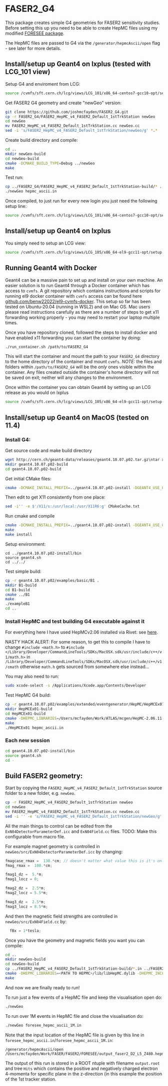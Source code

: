 # FASER2_G4

This package creates simple G4 geometries for FASER2 sensitivity studies.
Before setting this up you need to be able to create HepMC files using my modified [FORESEE package](https://github.com/joshmcfayden/FORESEE).

The HepMC files are passed to G4 via the `/generator/hepmcAscii/open` flag - see later for more details.

## Install/setup up Geant4 on lxplus (tested with LCG_101 view)

Setup G4 and enviroment from LCG:

```bash
source /cvmfs/sft.cern.ch/lcg/views/LCG_101/x86_64-centos7-gcc10-opt/setup.sh
```

Get FASER2 G4 geometry and create "newGeo" version:

```bash
git clone https://github.com/joshmcfayden/FASER2_G4.git
cp -r FASER2_G4/FASER2_HepMC_v4_FASER2_Default_1stTrkStation newGeo
cd newGeo
mv FASER2_HepMC_v4_FASER2_Default_1stTrkStation.cc newGeo.cc
sed -i 's/FASER2_HepMC_v4_FASER2_Default_1stTrkStation/newGeo/g' *.*
```

Create build directory and compile:

```bash
cd ..
mkdir newGeo-build
cd newGeo-build
cmake -DCMAKE_BUILD_TYPE=Debug ../newGeo
make
```

Test run:

```bash
cp ../FASER2_G4/FASER2_HepMC_v4_FASER2_Default_1stTrkStation-build/* .
./newGeo hepmc_ascii.in
```

Once compiled, to just run for every new login you just need the following setup line:

```bash
source /cvmfs/sft.cern.ch/lcg/views/LCG_101/x86_64-centos7-gcc10-opt/setup.sh
```

## Install/setup up Geant4 on lxplus

You simply need to setup an LCG view:

```bash
source /cvmfs/sft.cern.ch/lcg/views/LCG_105/x86_64-el9-gcc11-opt/setup.sh
```

## Running Geant4 with Docker

Geant4 can be a massive pain to set up and install on your own machine. An easier solution is to run Geant4 through a Docker container which has access to `cvmfs`. A git repository which contains instructions and scripts for running el9 docker container with `cvmfs` access can be found here [github.com/benw22022/el9-cvmfs-docker](https://github.com/benw22022/el9-cvmfs-docker/tree/master). This setup so far has been tested on Ubuntu-20.04 (running in WSL2) and on Mac OS. Mac users please read instructions carefully as there are a number of steps to get x11 forwarding working properly - you may need to restart your laptop multiple times.

Once you have repository cloned, followed the steps to install docker and have enabled x11 forwarding you can start the container by doing:

```bash
./run_container.sh /path/to/FASER2_G4
```

This will start the container and mount the path to your `FASER2_G4` directory to the home directory of the container and mount `cvmfs`. *NOTE:* the files and folders within `/path/to/FASER2_G4` will be the *only* ones visible within the container. Any files created outside the container's home directory will not be saved on exit; neither will any changes to the environment.

Once within the container you can obtain Geant4 by setting up an LCG release as you would on lxplus

```bash
source /cvmfs/sft.cern.ch/lcg/views/LCG_105/x86_64-el9-gcc11-opt/setup.sh
```

## Install/setup up Geant4 on MacOS (tested on 11.4)

### Install G4:

Get source code and make build directory

```bash
wget http://cern.ch/geant4-data/releases/geant4.10.07.p02.tar.gz\ntar xvzf geant4.10.07.p02.tar.gz\nmkdir geant4.10.07-build\ncd geant4.10.07-build
mkdir geant4.10.07.p02-build
cd geant4.10.07.p02-build
```

Get initial CMake files:

```bash
cmake -DCMAKE_INSTALL_PREFIX=../geant4.10.07.p02-install -DGEANT4_USE_OPENGL_X11=ON -DGEANT4_INSTALL_DATA=ON -DXQuartzGL_INCLUDE_DIR=/usr/X11R6/include -DXQuartzGL_gl_LIBRARY=/usr/X11R6/lib/libGL.dylib -DXQuartzGL_glu_LIBRARY=/usr/X11R6/lib/libGLU.dylib ../geant4.10.07.p02
```

Then edit to get X11 consistently from one place:
```bash
sed -i'' -e $'/X11/s:/usr/local:/usr/X11R6:g' CMakeCache.txt
```

Run cmake and compile
```bash
cmake -DCMAKE_INSTALL_PREFIX=../geant4.10.07.p02-install -DGEANT4_USE_OPENGL_X11=ON -DGEANT4_INSTALL_DATA=ON -DXQuartzGL_INCLUDE_DIR=/usr/X11R6/include -DXQuartzGL_gl_LIBRARY=/usr/X11R6/lib/libGL.dylib -DXQuartzGL_glu_LIBRARY=/usr/X11R6/lib/libGLU.dylib -DGEANT4_USE_QT=ON -DCMAKE_PREFIX_PATH=/usr/local//Cellar/qt@5/5.15.2/lib/cmake/ ../geant4.10.07.p02
make 
make install
```

Setup environment:
```
cd ../geant4.10.07.p02-install/bin
source geant4.sh
cd ../../
```

Test simple build:
```bash
cp -r geant4.10.07.p02/examples/basic/B1 .
mkdir B1-build
cd B1-build
cmake ../B1
make
./exampleB1
cd ..
```


### Install HepMC and test building G4 executable against it

For everything here I have used HepMCv2.06 installed via Rivet: see [here](https://gitlab.com/hepcedar/rivet/-/blob/release-3-1-x/doc/tutorials/installation.md).

NASTY HACK ALERT: For some reason, to get this to compile I have to change `#include <math.h>` to `#include </Library/Developer/CommandLineTools/SDKs/MacOSX.sdk/usr/include/c++/v1/math.h>` in `/Library/Developer/CommandLineTools/SDKs/MacOSX.sdk/usr/include/c++/v1/cmath` otherwise `math.h` gets sourced from somewhere else instead...

You may also need to run:
```bash
sudo xcode-select -s /Applications/Xcode.app/Contents/Developer
```

Test HepMC G4 build:
```bash
cp -r geant4.10.07.p02/examples/extended/eventgenerator/HepMC/HepMCEx01 .
mkdir HepMCEx01-build
cd HepMCEx01-build
cmake -DHEPMC_LIBRARIES=/Users/mcfayden/Work/ATLAS/mcgen/HepMC-2.06.11-build/lib/libHepMC.dylib -DHEPMC_INCLUDE_DIR=/Users/mcfayden/Work/ATLAS/mcgen/HepMC-2.06.11/ ../HepMCEx01
make
./HepMCEx01 hepmc_ascii.in
```

### Each new session
```bash
cd geant4.10.07.p02-install/bin
source geant4.sh
cd -
```

## Build FASER2 geometry:

Start by copying the `FASER2_HepMC_v4_FASER2_Default_1stTrkStation` source folder to a new folder, e.g. `newGeo`.
```bash
cp -r FASER2_HepMC_v4_FASER2_Default_1stTrkStation newGeo
cd newGeo
mv FASER2_HepMC_v4_FASER2_Default_1stTrkStation.cc newGeo.cc
sed -i '' -e 's/FASER2_HepMC_v4_FASER2_Default_1stTrkStation/newGeo/g' *.*
```


All the main things to control can be edited from the `ExN04DetectorParameterDef.icc` and `ExN04Field.cc` files.
TODO: Make this configurable from macro file.

For example magnet geometry is controlled in `newGeo/src/ExN04DetectorParameterDef.icc` by changing:
```cpp
fmagcase_rmax =  130.*cm; // doesn't matter what value this is it's only used for visualisation 
fmag_rmax =  100.*cm;

fmag1_dz =  5.*m;
fmag1_locz = 0;

fmag2_dz =  2.5*m;
fmag2_locz = 5.5*m;

fmag3_dz =  2.5*m;
fmag3_locz = 8.5*m;
```

And then the magnetic field strengths are controlled in `newGeo/src/ExN04Field.cc` by:
```cpp
  fBx = 1*tesla;
```

Once you have the geometry and magnetic fields you want you can compile:
```bash
cd ..
mkdir newGeo-build
cd newGeo-build
cp ../FASER2_HepMC_v4_FASER2_Default_1stTrkStation-build/*.in ../FASER2_HepMC_v4_FASER2_Default_1stTrkStation-build/*.mac .
cmake -DHEPMC_LIBRARIES=<PATH TO HEPMC>/lib/libHepMC.dylib -DHEPMC_INCLUDE_DIR=<PATH TO HEPMC> ../newGeo
make
```

And now we are finally ready to run!

To run just a few events of a HepMC file and keep the visualisation open do:
```bash
./newGeo
```

To run over 1M events in HepMC file and close the visualisation do:
```bash
./newGeo foresee_hepmc_ascii_1M.in
```

Note that the input location of the HepMC file is given by this line in `foresee_hepmc_ascii.in`/`foresee_hepmc_ascii_1M.in`:
```
/generator/hepmcAscii/open /Users/mcfayden/Work/FASER/FASER2/FORESEE/output_faser2_D2_L5_Z480.hepmc
```

The output of this run is stored in a ROOT ntuple with filename `output.root` and tree `Hits` which contains the positive and negatively charged electron 4-momenta for specific plane in the z-direction (in this example the position of the 1st tracker station.


